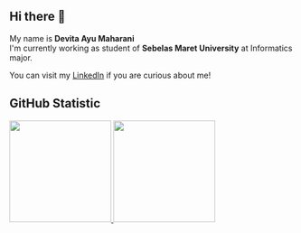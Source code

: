 ## Hi there 👋

<!--
**devi-am/devi-am** is a ✨ _special_ ✨ repository because its `README.md` (this file) appears on your GitHub profile.

Here are some ideas to get you started:

- 🔭 I’m currently working on ...
- 🌱 I’m currently learning ...
- 👯 I’m looking to collaborate on ...
- 🤔 I’m looking for help with ...
- 💬 Ask me about ...
- 📫 How to reach me: ...
- 😄 Pronouns: ...
- ⚡ Fun fact: ...
-->

My name is **Devita Ayu Maharani**<br>
I'm currently working as student of **Sebelas Maret University** at Informatics major.

You can visit my [LinkedIn](https://www.linkedin.com/in/devita-maharani-474bab278/) if you are curious about me!

## GitHub Statistic
<p align="left">
<a href="https://github.com/devi-am">
  <img height="180em" src="https://github-readme-stats-eight-theta.vercel.app/api?username=devi-am&show_icons=true&theme=algolia&include_all_commits=true&count_private=true"/>
  <img height="180em" src="https://github-readme-stats-eight-theta.vercel.app/api/top-langs/?username=devi-am&layout=compact&langs_count=8&theme=algolia"/>
</a>
</p>
